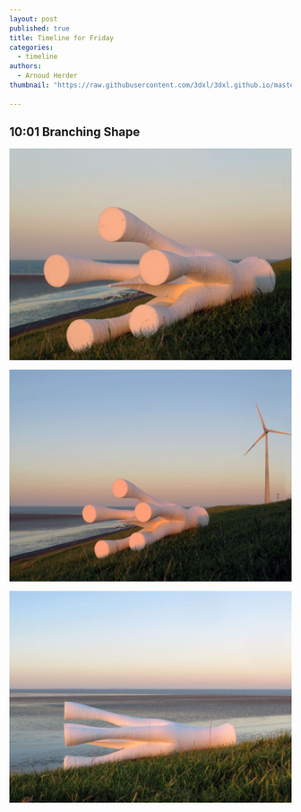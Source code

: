 ```yaml
---
layout: post
published: true
title: Timeline for Friday
categories:
  - timeline
authors:
  - Arnoud Herder
thumbnail: "https://raw.githubusercontent.com/3dxl/3dxl.github.io/master/photos/2015-01-02/00_img_4493.mini.jpg"

---
```


## 10:01 Branching Shape

![](https://raw.githubusercontent.com/3dxl/3dxl.github.io/master/photos/2015-01-02/01_img_4494.midi.jpg)

![](https://raw.githubusercontent.com/3dxl/3dxl.github.io/master/photos/2015-01-02/02_img_4496.midi.jpg)

![](https://raw.githubusercontent.com/3dxl/3dxl.github.io/master/photos/2015-01-02/03_img_4503.midi.jpg)

 		 	   		  
